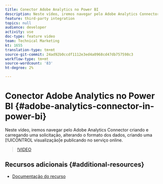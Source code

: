 ```yaml
---
title: Conector Adobe Analytics no Power BI
description: Neste vídeo, iremos navegar pelo Adobe Analytics Connector criando e carregando uma solicitação, alterando o formato dos dados, criando uma visualização e publicando no serviço online.
feature: third-party integration
topics: null
audience: developer
activity: use
doc-type: feature video
team: Technical Marketing
kt: 1655
translation-type: tm+mt
source-git-commit: 24ad92b0ccdf1112e3ed4a0968cd47db757598c3
workflow-type: tm+mt
source-wordcount: '83'
ht-degree: 2%

---
```



# Conector Adobe Analytics no Power BI {#adobe-analytics-connector-in-power-bi}

Neste vídeo, iremos navegar pelo Adobe Analytics Connector criando e carregando uma solicitação, alterando o formato dos dados, criando uma [!UICONTROL visualização]e publicando no serviço online.

>[!VIDEO](https://video.tv.adobe.com/v/23130/?quality=12)

## Recursos adicionais {#additional-resources}

* [Documentação do recurso](https://docs.microsoft.com/en-us/power-bi/desktop-connect-adobe-analytics)
